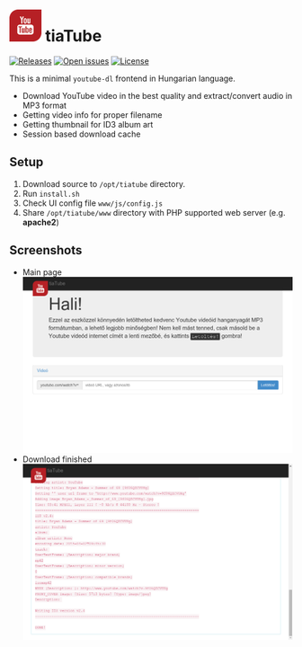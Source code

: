 # ![Logo](www/ico/apple-touch-icon-57-precomposed.png) tiaTube
[![Releases](https://img.shields.io/github/release/andras-tim/tiatube.svg)](https://github.com/andras-tim/tiatube/releases)
[![Open issues](https://img.shields.io/github/issues/andras-tim/tiatube.svg)](https://github.com/andras-tim/tiatube/issues)
[![License](https://img.shields.io/badge/license-GPL%203.0-blue.svg)](https://github.com/andras-tim/tiatube/blob/master/LICENSE)

This is a minimal ``youtube-dl`` frontend in Hungarian language.

- Download YouTube video in the best quality and extract/convert audio in MP3 format
- Getting video info for proper filename
- Getting thumbnail for ID3 album art
- Session based download cache


## Setup
1. Download source to ``/opt/tiatube`` directory.
2. Run ``install.sh``
3. Check UI config file ``www/js/config.js``
4. Share ``/opt/tiatube/www`` directory with PHP supported web server (e.g. **apache2**)


## Screenshots
* Main page<br/> ![Main page](screenshots/main.png)
* Download finished<br/> ![Download finished](screenshots/downloaded.png)

